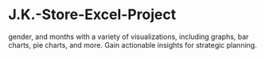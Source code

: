 # J.K.-Store-Excel-Project
gender, and months with a variety of visualizations, including graphs, bar charts, pie charts, and more. Gain actionable insights for strategic planning.
